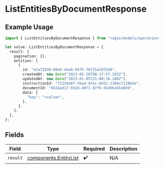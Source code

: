 # ListEntitiesByDocumentResponse

## Example Usage

```typescript
import { ListEntitiesByDocumentResponse } from "ragie/models/operations";

let value: ListEntitiesByDocumentResponse = {
  result: {
    pagination: {},
    entities: [
      {
        id: "e2a71b30-00eb-4ea8-94f5-76f25a197438",
        createdAt: new Date("2023-05-16T08:17:57.191Z"),
        updatedAt: new Date("2023-01-05T21:00:18.180Z"),
        instructionId: "f2159a6f-5bad-4fec-bb52-1368cf119bde",
        documentId: "662aad17-932d-4071-87f6-d1466a5ba669",
        data: {
          "key": "<value>",
        },
      },
    ],
  },
};
```

## Fields

| Field                                                          | Type                                                           | Required                                                       | Description                                                    |
| -------------------------------------------------------------- | -------------------------------------------------------------- | -------------------------------------------------------------- | -------------------------------------------------------------- |
| `result`                                                       | [components.EntityList](../../models/components/entitylist.md) | :heavy_check_mark:                                             | N/A                                                            |